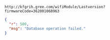 `http://kfgrih.gree.com/wifiModule/Lastversion?firmwareCode=362001068963`

```json
{
  "r": 500,
  "msg": "Database operation failed."
}
```